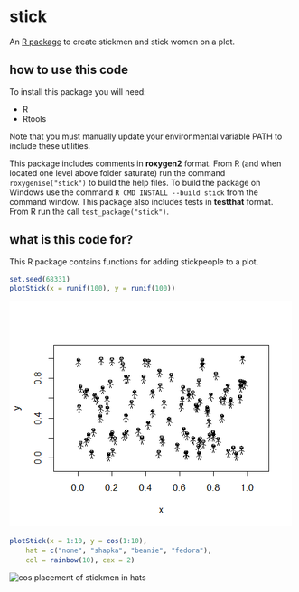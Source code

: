 stick
========

An [R package](http://www.r-project.org/) to create stickmen and stick women on a plot.

how to use this code
--------

To install this package you will need:
* R
* Rtools

Note that you must manually update your environmental variable PATH to include these utilities.

This package includes comments in **roxygen2** format. 
From R (and when located one level above folder saturate) run the command 
`roxygenise("stick")` to build the help files. 
To build the package on Windows use the command `R CMD INSTALL --build stick` from the command window.
This package also includes tests in **testthat** format. From R run the call `test_package("stick")`.

what is this code for?
--------

This R package contains functions for adding stickpeople to a plot.

```R
set.seed(68331)
plotStick(x = runif(100), y = runif(100))
```

![random uniform placement of stickmen](https://raw.githubusercontent.com/EconometricsBySimulation/R-Graphics/master/plotStick_runif100.png "plotStick(x = runif(100), y = runif(100))")

```R
plotStick(x = 1:10, y = cos(1:10),
    hat = c("none", "shapka", "beanie", "fedora"), 
    col = rainbow(10), cex = 2)
```

![cos placement of stickmen in hats](https://raw.githubusercontent.com/EconometricsBySimulation/R-Graphics/master/plotStick_cos_1_10.png "plotStick(x = 1:10, y = cos(1:10),
    hat = c('none', 'shapka', 'beanie', 'fedora'), 
    col = rainbow(10), cex = 2)")

